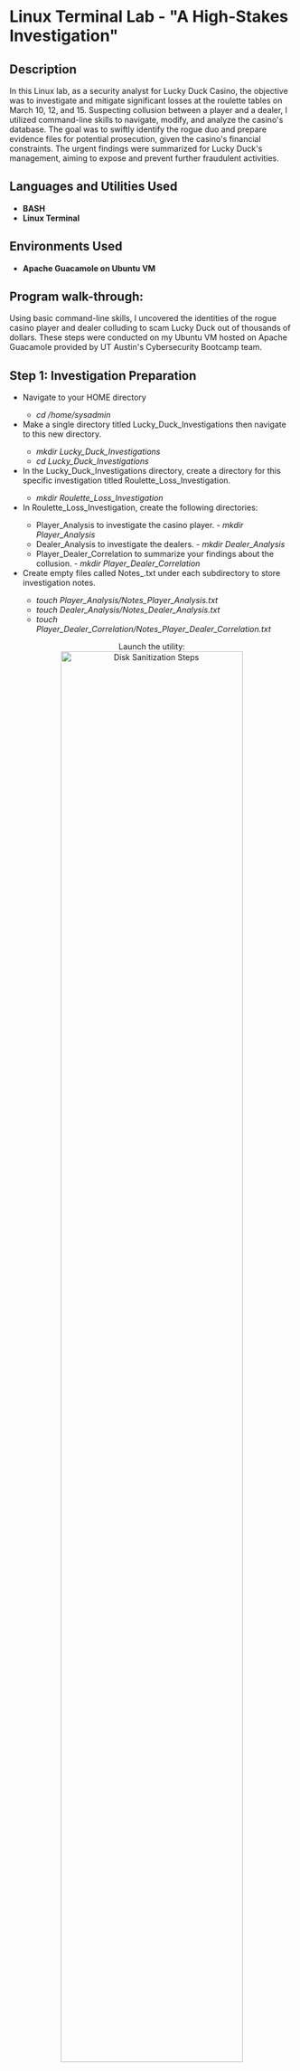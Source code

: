 <h1>Linux Terminal Lab - "A High-Stakes Investigation"</h1>

<h2>Description</h2>

In this Linux lab, as a security analyst for Lucky Duck Casino, the objective was to investigate and mitigate significant losses at the roulette tables on March 10, 12, and 15. Suspecting collusion between a player and a dealer, I utilized command-line skills to navigate, modify, and analyze the casino's database. The goal was to swiftly identify the rogue duo and prepare evidence files for potential prosecution, given the casino's financial constraints. The urgent findings were summarized for Lucky Duck's management, aiming to expose and prevent further fraudulent activities.
<br />


<h2>Languages and Utilities Used</h2>

- <b>BASH</b> 
- <b>Linux Terminal</b>

<h2>Environments Used </h2>

- <b>Apache Guacamole on Ubuntu VM</b>

<h2>Program walk-through:</h2>
<p>Using basic command-line skills, I uncovered the identities of the rogue casino player and dealer colluding to scam Lucky Duck out of thousands of dollars. These steps were conducted on my Ubuntu VM hosted on Apache Guacamole provided by UT Austin's Cybersecurity Bootcamp team.</p>

<h2>Step 1: Investigation Preparation</h2>
<ul>
 <li>Navigate to your HOME directory</li>
 <ul>
  <li><i>cd /home/sysadmin</i></li>
 </ul>
 <li>Make a single directory titled Lucky_Duck_Investigations then navigate to this new directory.</li>
 <ul>
  <li><i>mkdir Lucky_Duck_Investigations</i></li>
  <li><i>cd Lucky_Duck_Investigations</i></li>
 </ul>
 <li>In the Lucky_Duck_Investigations directory, create a directory for this specific investigation titled Roulette_Loss_Investigation.</li>
 <ul>
  <li><i>mkdir Roulette_Loss_Investigation</i></li>
 </ul>
 <li>In Roulette_Loss_Investigation, create the following directories:</li>
 <ul>
  <li>Player_Analysis to investigate the casino player. - <i>mkdir Player_Analysis</i></li>
  <li>Dealer_Analysis to investigate the dealers. - <i>mkdir Dealer_Analysis</i></li>
  <li>Player_Dealer_Correlation to summarize your findings about the collusion. - <i>mkdir Player_Dealer_Correlation</i></li>
 </ul>
 <li>Create empty files called Notes_<Directory_Name>.txt under each subdirectory to store investigation notes.</li>
  <ul>
   <li><i>touch Player_Analysis/Notes_Player_Analysis.txt</i></li>
   <li><i>touch Dealer_Analysis/Notes_Dealer_Analysis.txt</i></li>
   <li><i>touch Player_Dealer_Correlation/Notes_Player_Dealer_Correlation.txt</i></li>
  </ul>
</ul>
<p align="center">
Launch the utility: <br/>
<img src="https://i.imgur.com/62TgaWL.png" height="80%" width="80%" alt="Disk Sanitization Steps"/>
<br />
</p>

<h2>Step 2: Gathering Evidence</h2>
<p>In this task, I moved evidecne from the specific dats on which Lucky Duck experience heavy losses at the roulette tables using the following commands:</p>

<ol>
 <li>Navigate to your HOME (/home/sysadmin) directory where you created the Lucky_Duck_Investigations directory and run the following command to set up the evidence files:</li>
 <ul>
  <li><i>cd /home/sysadmin/</i></li>
  <li><i>wget "https://drive.google.com/uc?id=1ZLY_fuFu3wz7tOlxf-GUrnvp3htuGKSa" -O 3-HW-setup-evidence && chmod +x ./3-HW-setup-evidence && ./3-HW-setup-evidence</i></li>
 </ul>
 <li>After running this command, your current directory should have the following subdirectories:</li>
 <ul>
  <li>Dealer_Schedules_0310: Contains the dealer schedules.</li>
  <li>Lucky_Duck_Investigations: Contains the investigation directories and notes files you created.</li>
  <li>Roulette_Player_WinLoss_0310: Contains the data for player wins and losses.</li>
 </ul>
 <li>The Dealer_Schedules_0310 and Roulette_Player_WinLoss_0310 directories contain the dealer schedules and win/loss player data from the roulette tables during the week of March 10.</li>
 <ul>
  <li>Since the losses occurred on March 10, 12, and 15, move the schedules for those days into the directory Dealer_Analysis.</li>
  <li>Move the files for those days into the directory Player_Analysis.</li>
 </ul>
</ol>

<h2>Step 3: Correlating the Evidence</h2>
<p>In this next task, I correlated the large losses from the roulette tables with the dealer schedule. This helped to determine which dealer and player are colluding to steal money from Lucky Duck.</p>

<ol>
 <li>Navigate to the Player_Analysis directory.</li>
 <li>Use grep to isolate all of the losses that occurred on March 10, 12, and 15.</li>
 <li>Place those results in a file called Roulette_Losses.txt.</li>
 <li>Preview the file Roulette_Losses.txt and analyze the data.</li>
 <ul>
  <li>Recorded the following in the Notes_Player_Analysis.txt file:</li>
  <ul>
   <li>The times the losses occurred on each day.</li>
   <li>Whether there is a certain player who was playing during each of those times.</li>
   <li>The total count of times this player was playing. > Hint: Use the wc command to find this value.</li>
  </ul>
 </ul>
</ol>
<p>Next, I completed the following steps for Dealer Analysis</p>
<ol>
 <li>Navigate to the Dealer_Analysis directory.</li>
 <li>This file contains the dealer schedules for the various Lucky Duck casino games: Blackjack, Roulette, and Texas Hold 'Em.</li>
 <ul>
  <li>Preview the schedule to view the format and to understand how the data is separated.</li>
 </ul>
 <li>Using my findings from the player analysis, I then created a separate script to look at each day and time that I determined losses occurred. I used awk, pipes, and grep to isolate out the following four fields:</li>
 <ul>
  <li>Time</li>
  <li>a.m./p.m.</li>
  <li>First/Last name of roulette dealer</li>
 </ul>
 <li>Run all of the scripts and append those results to a file called Dealers_working_during_losses.txt.</li>
 <li>Preview your file Dealers_working_during_losses.txt, and analyze the data.</li>
 <ul>
  <li>Recorded the following in the Notes_Dealer_Analysis.txt file:</li>
  <ul>
   <li>The primary dealer working at the times where losses occurred.</li>
   <li>How many times the dealer worked when major losses occurred.</li>
  </ul>
  <li>Completed the player/employee correlation</li>
  <ul>
   <li>In the notes file of the Player_Dealer_Correlation directory, add a summary of your findings noting the player and dealer you believe are colluding to scam Lucky Duck.</li>
 </ul>
</ol>

<h2>Step 4: Scripting My Tasks</h2>
<p>In this step, I've been tasked with building a shell script that can easily analyze future employee schedules. This script will then be used to determine which employee was working at a given time in the case of future losses.</p>
<ol>
 <li>Remaining in the Dealer_Analysis directory, I developed the following shell script called roulette_dealer_finder_by_time.sh that can analyze the employee schedule to easily find the roulette dealer at a specific time.</li>
 <li>Insert picture of shell script here</li>
</ol>















